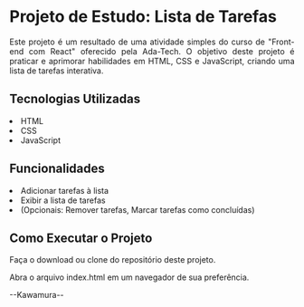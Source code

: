 <h1>Projeto de Estudo: Lista de Tarefas</h1>
<p align="justify">Este projeto é um resultado de uma atividade simples do curso de "Front-end com React" oferecido pela Ada-Tech. O objetivo deste projeto é praticar e aprimorar habilidades em HTML, CSS e JavaScript, criando uma lista de tarefas interativa.

<h2>Tecnologias Utilizadas</h2>
<li>HTML</li>
<li>CSS</li>
<li>JavaScript</li>
<h2>Funcionalidades</h2>
<li>Adicionar tarefas à lista</li>
<li>Exibir a lista de tarefas</li>
<li>(Opcionais: Remover tarefas, Marcar tarefas como concluídas)</li>
<h2>Como Executar o Projeto</h2>
<p>Faça o download ou clone do repositório deste projeto.
<p>Abra o arquivo index.html em um navegador de sua preferência.

--Kawamura--
